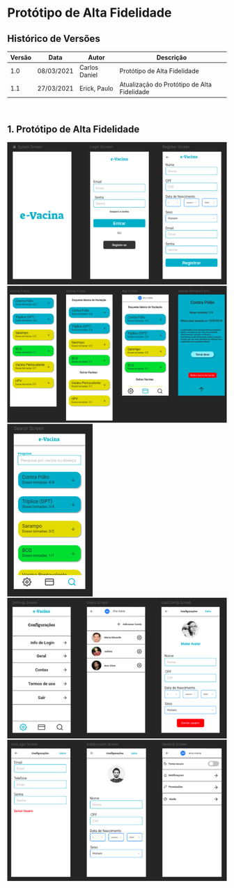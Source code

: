 # Protótipo de Alta Fidelidade

## Histórico de Versões
| Versão  |  Data  | Autor  |  Descrição  |
| ------------------- | ------------------- | ------------------- | ------------------- |
|  1.0 |  08/03/2021 | Carlos Daniel |  Protótipo de Alta Fidelidade |
|  1.1 |  27/03/2021 | Erick, Paulo | Atualização do Protótipo de Alta Fidelidade |



<br>

## 1. Protótipo de Alta Fidelidade
![Print1](assets/Screen1.png)
![Print2](assets/Screen2.png)
![Print3](assets/Screen3.png)
![Print4](assets/Screen4.png)
![Print5](assets/Screen5.png)
